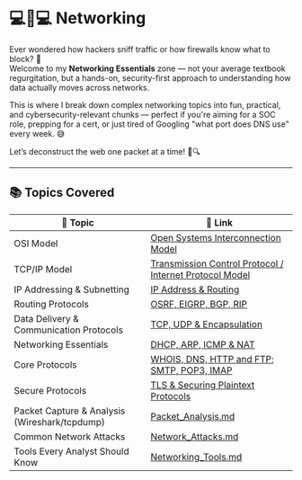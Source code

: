 # 💻🔗💻 Networking

Ever wondered how hackers sniff traffic or how firewalls know what to block? 🤔  
Welcome to my **Networking Essentials** zone — not your average textbook regurgitation, but a hands-on, security-first approach to understanding how data actually moves across networks.  

This is where I break down complex networking topics into fun, practical, and cybersecurity-relevant chunks — perfect if you're aiming for a SOC role, prepping for a cert, or just tired of Googling "what port does DNS use" every week. 😅

Let’s deconstruct the web one packet at a time! 🧵🔍

--- 

## 📚 Topics Covered

| 📌 Topic | 🔗 Link |
|----------|---------|
| OSI Model | [Open Systems Interconnection Model](https://github.com/Dee-Techie/Cybersecurity-Portfolio/blob/main/Write-Ups/OSI_Model.md) |
| TCP/IP Model | [Transmission Control Protocol / Internet Protocol Model](https://github.com/Dee-Techie/Cybersecurity-Portfolio/blob/main/Write-Ups/TCP_IP_Model.md) |
| IP Addressing & Subnetting | [IP Address & Routing](https://github.com/Dee-Techie/Cybersecurity-Portfolio/blob/main/Write-Ups/IP_Subnetting.md) |
| Routing Protocols | [OSRF, EIGRP, BGP, RIP](https://github.com/Dee-Techie/Cybersecurity-Portfolio/blob/main/Write-Ups/Routing_Protocols.md) |
| Data Delivery & Communication Protocols | [TCP, UDP & Encapsulation](https://github.com/Dee-Techie/Cybersecurity-Portfolio/blob/main/Write-Ups/TCP_UDP_Encapsulation.md) |
| Networking Essentials | [DHCP, ARP, ICMP & NAT](https://github.com/Dee-Techie/Cybersecurity-Portfolio/blob/main/Write-Ups/Networking_Essentials.md) |
| Core Protocols | [WHOIS, DNS, HTTP and FTP; SMTP, POP3, IMAP](https://github.com/Dee-Techie/Cybersecurity-Portfolio/blob/main/Write-Ups/Core_Protocols.md) |
| Secure Protocols | [TLS & Securing Plaintext Protocols](https://github.com/Dee-Techie/Cybersecurity-Portfolio/blob/main/Write-Ups/Secure_Protocols.md) |
| Packet Capture & Analysis (Wireshark/tcpdump) | [Packet_Analysis.md]() |
| Common Network Attacks | [Network_Attacks.md]() |
| Tools Every Analyst Should Know | [Networking_Tools.md]() |

